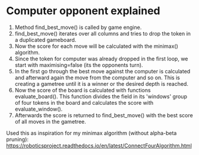 # Computer opponent explained

1. Method find_best_move() is called by game engine.
2. find_best_move() iterates over all columns and tries to drop the token in a duplicated gameboard.
3. Now the score for each move will be calculated with the minimax() algorithm.
4. Since the token for computer was already dropped in the first loop, we start with maximising=false (its the opponents turn).
5. In the first go through the best move against the computer is calculated and afterward again the move from the computer and so on.
This is creating a gametree until it is a winner or the desired depth is reached.
6. Now the score of the board is calculated with functions evaluate_board(). This function divides the field in its 'windows' group of four tokens in the board and calculates the score with evaluate_window().
7. Afterwards the score is returned to find_best_move() with the best score of all moves in the gametree.

Used this as inspiration for my minimax algorithm (without  alpha-beta pruning):
https://roboticsproject.readthedocs.io/en/latest/ConnectFourAlgorithm.html


